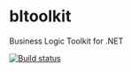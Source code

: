 # bltoolkit
Business Logic Toolkit for .NET

[![Build status](https://ci.appveyor.com/api/projects/status/i6edurjlsq9ln8h7?svg=true)](https://ci.appveyor.com/project/ili/bltoolkit)

